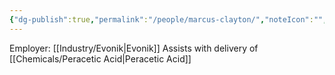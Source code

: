 ```yaml
---
{"dg-publish":true,"permalink":"/people/marcus-clayton/","noteIcon":"","created":"2025-05-20T09:18:16.721-05:00"}
---
```


Employer: [[Industry/Evonik\|Evonik]]
Assists with delivery of [[Chemicals/Peracetic Acid\|Peracetic Acid]]